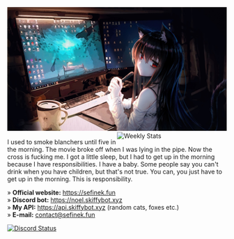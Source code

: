 <img src="images/4355954.jpg" alt="Anime Programming Wallpaper">

<a href="https://wakatime.com/@Sefinek" target="_blank">
	<img width="50%" align="right" src="https://github-readme-stats.vercel.app/api/wakatime?username=Sefinek&border_radius=13px&theme=dark&bg_color=202225&border_color=1f1f1f&icon_color=58a6ff&show_icons=true&custom_title=Weekly%20Stats" alt="Weekly Stats">
</a>

I used to smoke blanchers until five in the morning. The movie broke off when I was lying in the pipe. Now the cross is fucking me. I got a little sleep, but I had to get up in the morning because I have responsibilities. I have a baby. Some people say you can't drink when you have children, but that's not true. You can, you just have to get up in the morning. This is responsibility.

» **Official website:** https://sefinek.fun  
» **Discord bot:** https://noel.skiffybot.xyz  
» **My API:** https://api.skiffybot.xyz (random cats, foxes etc.)  
» **E-mail:** contact@sefinek.fun

<a href="https://sefinek.fun" target="_blank">
	<img src="https://lanyard.cnrad.dev/api/993969096142106624?bg=202225&borderRadius=13px" width="47%" alt="Discord Status">
</a>